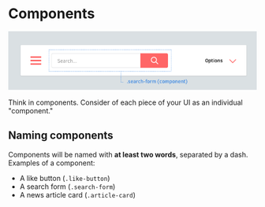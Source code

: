 Components
==========

![](images/component-example.png)

Think in components. Consider of each piece of your UI as an individual "component."

## Naming components
  Components will be named with **at least two words**, separated by a dash. Examples of a component:

  * A like button (`.like-button`)
  * A search form (`.search-form`)
  * A news article card (`.article-card`)
